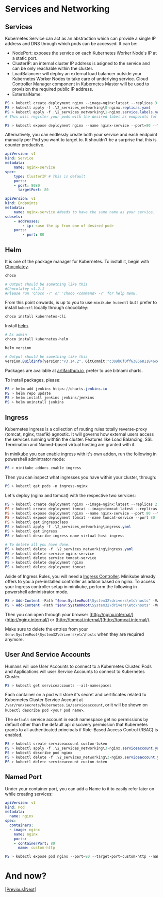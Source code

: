 # Services and Networking

## Services

Kubernetes Service can act as an abstraction which can provide a single IP address and DNS
through which pods can be accessed. It can be:
- NodePort: exposes the service on each Kubernetes Worker Node's IP at a static port. 
- ClusterIP: an internal cluster IP address is asigned to the service and can be only reachable within the cluster.
- LoadBalancer: will deploy an external load balancer outside your Kubernetes Worker Nodes to take care of underlying service. Cloud Controller Manager component in Kubernetes Master will be used to provision the required public IP address.
- ExternalName: 

```powershell
PS > kubectl create deployment nginx --image=nginx:latest --replicas 3 --dry-run=client -o yaml > .\2_services_networking\0-nginx.replicas.yaml
PS > kubectl apply -f .\2_services_networking\0-nginx.replicas.yaml 
PS > kubectl apply -f .\2_services_networking\1-nginx.service.labels.yaml
# This will register your pods with the desired label as endpoints for a given service.

PS > kubectl expose deployment nginx --name nginx-service --port=80 --target-port=80 --dry-run=client -o yaml --type=NodePort
```

Alternatively, you can endlessly create both your service and each endpoint manually per 
Pod you want to target to. It shouldn't be a surprise that this is counter productive.

```yaml
apiVersion: v1
kind: Service
metadata:
    name: nginx-service
spec:
    type: ClusterIP # This is default
    ports:
    - port: 8080
      targetPort: 80
```

```yaml
apiVersion: v1
kind: Endpoints
metadata:
    name: nginx-service #Needs to have the same name as your service.
subsets:
    - addresses:
        - ip: <use the ip from one of desired pod>
    ports:
        - port: 80
```

## Helm

It is one of the package manager for Kubernetes. To install it, begin with
[Chocolatey](https://chocolatey.org/install#install-step1).

```powershell
choco

# Output should be something like this
#Chocolatey v1.2.1
#Please run 'choco -?' or 'choco <command> -?' for help menu.
```

From this point onwards, is up to you to use `minikube kubectl` but I prefer to install
`kubectl` locally through chocolatey:

```powershell
choco install kubernetes-cli
```

Install [helm](https://helm.sh/docs/intro/install/).

```powershell
# As admin
choco install kubernetes-helm

helm version

# Output should be something like this
version.BuildInfo{Version:"v3.14.2", GitCommit:"c309b6f0ff63856811846ce18f3bdc93d2b4d54b", GitTreeState:"clean", GoVersion:"go1.21.7"}
```

Packages are available at [artifacthub.io](https://artifacthub.io), prefer to use bitnami charts.

To install packages, please:

```powershell
PS > helm add jenkins https://charts.jenkins.io
PS > helm repo update
PS > helm install jenkins jenkins/jenkins
PS > helm uninstall jenkins
```

## Ingress

Kubernetes Ingress is a collection of routing rules totally reverse-proxy (tomcat, nginx, traefik) agnostic. 
It will governs how external users access the services running withtin the cluster. Features like Load Balancing,
SSL Termination and Named-based virtual hosting are granted with it.

In minikube you can enable ingress with it's own addon, run the following in powershell admintrator mode:

```powershell
PS > minikube addons enable ingress
```

Then you can inspect what ingresses you have within your cluster, through:

```powershell
PS > kubectl get pods -n ingress-nginx
```

Let's deploy (nginx and tomcat) with the respective two services:

```powershell
PS > kubectl create deployment nginx --image=nginx:latest --replicas 2
PS > kubectl create deployment tomcat --image=tomcat:latest --replicas 2
PS > kubectl expose deployment nginx --name nginx-service --port 80 --target-port 80
PS > kubectl expose deployment tomcat --name tomcat-service --port 80 --target-port 80
PS > kubectl get ingressclass
PS > kubectl apply -f .\2_services_networking\ingress.yaml
PS > kubectl get ingress
PS > kubectl describe ingress name-virtual-host-ingress

# To delete all you have done.
PS > kubectl delete -f .\2_services_networking\ingress.yaml
PS > kubectl delete service nginx-service
PS > kubectl delete service tomcat-service
PS > kubectl delete deployment nginx
PS > kubectl delete deployment tomcat
```

Aside of Ingress Rules, you will need a [Ingress Controller](https://kubernetes.io/docs/concepts/services-networking/ingress-controllers/). 
Minikube already offers to you a pre-installed controller as addon based on nginx.
To access your Ingress controller setup in minikube, perform the following in powershell administrator mode.

```powershell
PS > Add-Content -Path "$env:SystemRoot\System32\drivers\etc\hosts" -Value "$(minikube ip) nginx.internal"
PS > Add-Content -Path "$env:SystemRoot\System32\drivers\etc\hosts" -Value "$(minikube ip) tomcat.internal"
```

Then you can open through your browser [http://nginx.internal/](http://nginx.internal/) or [http://tomcat.internal/](http://tomcat.internal/).

Make sure to delete the entries from your `$env:SystemRoot\System32\drivers\etc\hosts` when they are required anymore.

## User And Service Accounts

Humans will use User Accounts to connect to a Kubernetes Cluster.
Pods and Applications will user Service Accounts to connect to Kubernetes Cluster.

```powershell
PS > kubectl get serviceaccounts --all-namespaces
```

Each container on a pod will store it's secret and certificates related to Kubernetes Cluster
Service Account at `/var/run/secrets/kubernetes.io/serviceaccount`, or it will be shown on
`kubectl describe pod <your pod name>`.

The `default` service account in each namespace get no permissions by default other than the
default api discovery permission that Kubernetes grants to all authenticated principals if Role-Based Access Control (RBAC) is enabled.

```powershell
PS > kubectl create serviceaccount custom-token
PS > kubectl apply -f .\2_services_networking\3-nginx.serviceaccount.yaml
PS > kubectl describe pod nginx
PS > kubectl delete -f .\2_services_networking\3-nginx.serviceaccount.yaml
PS > kubectl delete serviceaccount custom-token
```

## Named Port

Under your container port, you can add a Name to it to easily refer later on while creating services:

```yaml
apiVersion: v1
kind: Pod
metadata:
  name: nginx
spec:
  containers:
  - image: nginx
    name: nginx
    ports:
    - containerPort: 80
      name: custom-http
```

```powershell
PS > kubectl expose pod nginx --port=80 --target-port=custom-http --name nginx-svc
```

# And now?

|[Previous](../1_workloads_schedulers/README.md)|[Next](../3_security/README.md)|